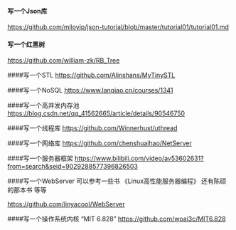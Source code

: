 #### 写一个Json库  
https://github.com/miloyip/json-tutorial/blob/master/tutorial01/tutorial01.md

#### 写一个红黑树
https://github.com/william-zk/RB_Tree

####写一个STL
https://github.com/Alinshans/MyTinySTL

####写一个NoSQL
https://www.lanqiao.cn/courses/1341

####写一个高并发内存池
https://blog.csdn.net/qq_41562665/article/details/90546750

####写一个线程库
https://github.com/Winnerhust/uthread

####写一个网络库
https://github.com/chenshuaihao/NetServer

####写一个服务器框架
https://www.bilibili.com/video/av53602631?from=search&seid=9029288577396826503

####写一个WebServer
可以参考一些书 《Linux高性能服务器编程》 还有陈硕的那本书 等等

https://github.com/linyacool/WebServer

####写一个操作系统内核
“MIT 6.828” https://github.com/woai3c/MIT6.828
